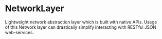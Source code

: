 # NetworkLayer
Lightweight network abstraction layer which is built with native APIs.
Usage of this Network layer can drastically simplify interacting with RESTful JSON web-services.
